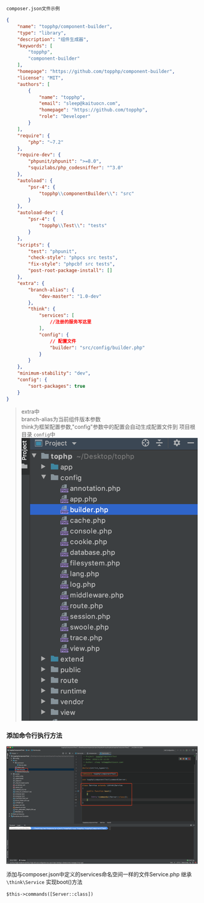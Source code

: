 `composer.json文件示例`

```json
{
    "name": "topphp/component-builder",
    "type": "library",
    "description": "组件生成器",
    "keywords": [
        "topphp",
        "component-builder"
    ],
    "homepage": "https://github.com/topphp/component-builder",
    "license": "MIT",
    "authors": [
        {
            "name": "topphp",
            "email": "sleep@kaituocn.com",
            "homepage": "https://github.com/topphp",
            "role": "Developer"
        }
    ],
    "require": {
        "php": "~7.2"
    },
    "require-dev": {
        "phpunit/phpunit": ">=8.0",
        "squizlabs/php_codesniffer": "^3.0"
    },
    "autoload": {
        "psr-4": {
            "topphp\\componentBuilder\\": "src"
        }
    },
    "autoload-dev": {
        "psr-4": {
            "topphp\\Test\\": "tests"
        }
    },
    "scripts": {
        "test": "phpunit",
        "check-style": "phpcs src tests",
        "fix-style": "phpcbf src tests",
        "post-root-package-install": []
    },
    "extra": {
        "branch-alias": {
            "dev-master": "1.0-dev"
        },
        "think": {
            "services": [
                //注册的服务写这里
            ],
            "config": {
                // 配置文件
                "builder": "src/config/builder.php"
            }
        }
    },
    "minimum-stability": "dev",
    "config": {
        "sort-packages": true
    }
}
```

> extra中   
> branch-alias为当前组件版本参数  
> think为框架配置参数,"config"参数中的配置会自动生成配置文件到 项目根目录 `config`中  
> ![](/assets/WX20200108-155443@2x.png)


### 添加命令行执行方法
![](/assets/1.png)

添加与composer.json中定义的services命名空间一样的文件Service.php 继承 `\think\Service`
实现boot()方法

```
$this->commands([Server::class])
```


